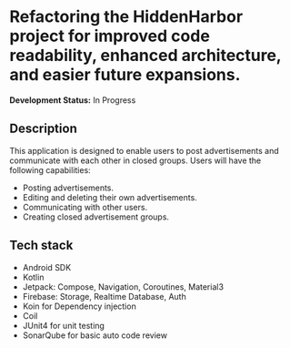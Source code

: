 # Refactoring the HiddenHarbor project for improved code readability, enhanced architecture, and easier future expansions.

**Development Status:** In Progress

## Description

This application is designed to enable users to post advertisements and communicate with each other in closed groups. Users will have the following capabilities:

- Posting advertisements.
- Editing and deleting their own advertisements.
- Communicating with other users.
- Creating closed advertisement groups.

## Tech stack
- Android SDK
- Kotlin
- Jetpack: Compose, Navigation, Coroutines, Material3
- Firebase: Storage, Realtime Database, Auth
- Koin for Dependency injection
- Coil 
- JUnit4 for unit testing
- SonarQube for basic auto code review
